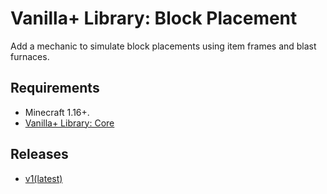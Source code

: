 # Vanilla+ Library: Block Placement

Add a mechanic to simulate block placements using item frames and blast furnaces.

## Requirements
- Minecraft 1.16+.
- [Vanilla+ Library: Core](https://github.com/TheWii/vanilla-plus-library/tree/master/vplib-core-datapack)

## Releases
- [v1(latest)](https://github.com/TheWii/vanilla-plus-library/raw/master/releases/block-placement/vplib-block-placement-datapack-v1.zip)